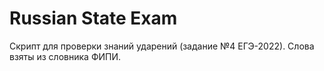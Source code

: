# Russian State Exam

Скрипт для проверки знаний ударений (задание №4 ЕГЭ-2022). Слова взяты из словника ФИПИ.
